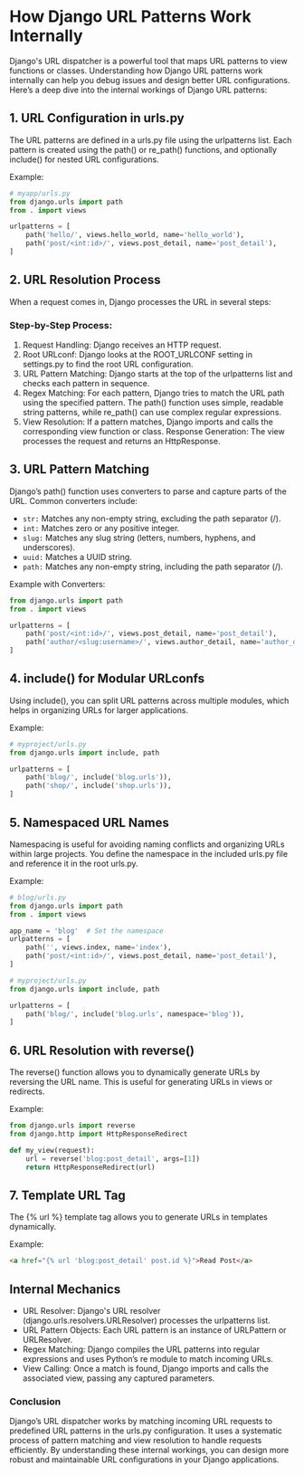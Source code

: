 # How Django URL Patterns Work Internally

Django's URL dispatcher is a powerful tool that maps URL patterns to view functions or classes. Understanding how Django URL patterns work internally can help you debug issues and design better URL configurations. Here’s a deep dive into the internal workings of Django URL patterns:

## 1. URL Configuration in urls.py
The URL patterns are defined in a urls.py file using the urlpatterns list. Each pattern is created using the path() or re_path() functions, and optionally include() for nested URL configurations.

Example:
```python
# myapp/urls.py
from django.urls import path
from . import views

urlpatterns = [
    path('hello/', views.hello_world, name='hello_world'),
    path('post/<int:id>/', views.post_detail, name='post_detail'),
]
```

## 2. URL Resolution Process
When a request comes in, Django processes the URL in several steps:

### Step-by-Step Process:
1. Request Handling: Django receives an HTTP request.
2. Root URLconf: Django looks at the ROOT_URLCONF setting in settings.py to find the root URL configuration.
3. URL Pattern Matching: Django starts at the top of the urlpatterns list and checks each pattern in sequence.
4. Regex Matching: For each pattern, Django tries to match the URL path using the specified pattern. The path() function uses simple, readable string patterns, while re_path() can use complex regular expressions.
5. View Resolution: If a pattern matches, Django imports and calls the corresponding view function or class.
Response Generation: The view processes the request and returns an HttpResponse.

## 3. URL Pattern Matching
Django’s path() function uses converters to parse and capture parts of the URL. Common converters include:

- `str:` Matches any non-empty string, excluding the path separator (/).
- `int:` Matches zero or any positive integer.
- `slug:` Matches any slug string (letters, numbers, hyphens, and underscores).
- `uuid:` Matches a UUID string.
- `path:` Matches any non-empty string, including the path separator (/).

Example with Converters:
```python
from django.urls import path
from . import views

urlpatterns = [
    path('post/<int:id>/', views.post_detail, name='post_detail'),
    path('author/<slug:username>/', views.author_detail, name='author_detail'),
]
```

## 4. include() for Modular URLconfs
Using include(), you can split URL patterns across multiple modules, which helps in organizing URLs for larger applications.

Example:
```python
# myproject/urls.py
from django.urls import include, path

urlpatterns = [
    path('blog/', include('blog.urls')),
    path('shop/', include('shop.urls')),
]
```

## 5. Namespaced URL Names
Namespacing is useful for avoiding naming conflicts and organizing URLs within large projects. You define the namespace in the included urls.py file and reference it in the root urls.py.

Example:
```python
# blog/urls.py
from django.urls import path
from . import views

app_name = 'blog'  # Set the namespace
urlpatterns = [
    path('', views.index, name='index'),
    path('post/<int:id>/', views.post_detail, name='post_detail'),
]

# myproject/urls.py
from django.urls import include, path

urlpatterns = [
    path('blog/', include('blog.urls', namespace='blog')),
]
```

## 6. URL Resolution with reverse()
The reverse() function allows you to dynamically generate URLs by reversing the URL name. This is useful for generating URLs in views or redirects.

Example:
```python
from django.urls import reverse
from django.http import HttpResponseRedirect

def my_view(request):
    url = reverse('blog:post_detail', args=[1])
    return HttpResponseRedirect(url)
```

## 7. Template URL Tag
The {% url %} template tag allows you to generate URLs in templates dynamically.

Example:
```html
<a href="{% url 'blog:post_detail' post.id %}">Read Post</a>
```

## Internal Mechanics
- URL Resolver: Django's URL resolver (django.urls.resolvers.URLResolver) processes the urlpatterns list.
- URL Pattern Objects: Each URL pattern is an instance of URLPattern or URLResolver.
- Regex Matching: Django compiles the URL patterns into regular expressions and uses Python’s re module to match incoming URLs.
- View Calling: Once a match is found, Django imports and calls the associated view, passing any captured parameters.

### Conclusion
Django’s URL dispatcher works by matching incoming URL requests to predefined URL patterns in the urls.py configuration. It uses a systematic process of pattern matching and view resolution to handle requests efficiently. By understanding these internal workings, you can design more robust and maintainable URL configurations in your Django applications.
